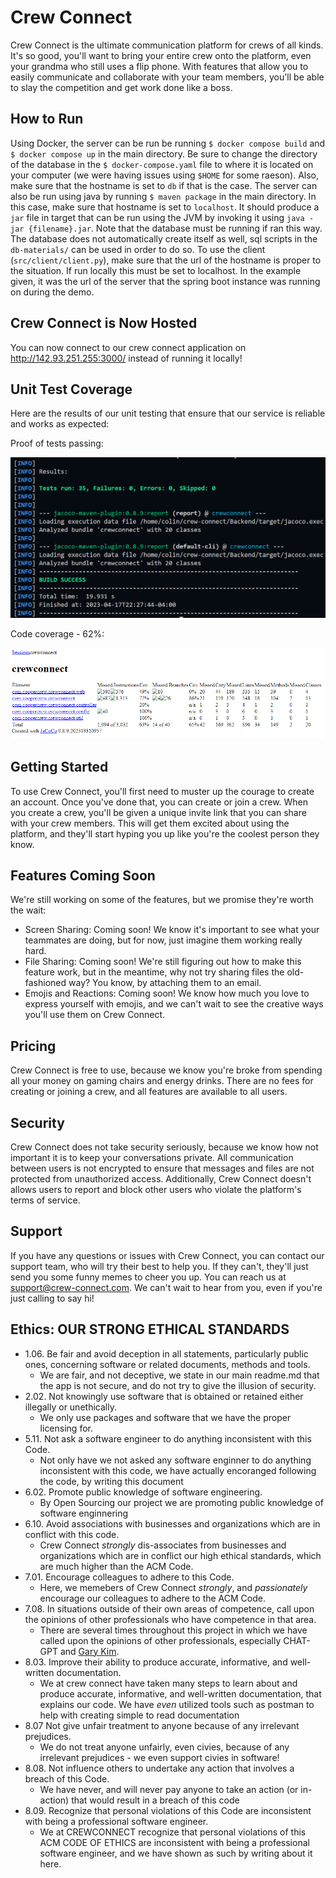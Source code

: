 # Crew Connect

Crew Connect is the ultimate communication platform for crews of all kinds. It's so good, you'll want to bring your entire crew onto the platform, even your grandma who still uses a flip phone. With features that allow you to easily communicate and collaborate with your team members, you'll be able to slay the competition and get work done like a boss. 

## How to Run
Using Docker, the server can be run be running `$ docker compose build` and `$ docker compose up` in the main directory. Be sure to change the directory of the database in the `$ docker-compose.yaml` file to where it is located on your computer (we were having issues using `$HOME` for some raeson). Also, make sure that the hostname is set to `db` if that is the case. The server can also be run using java by running `$ maven package` in the main directory. In this case, make sure that hostname is set to `localhost`. It should produce a `jar` file in target that can be run using the JVM by invoking it using `java -jar {filename}.jar`. Note that the database must be running if ran this way. The database does not automatically create itself as well, sql scripts in the `db-materials/` can be used in order to do so. To use the client (`src/client/client.py`), make sure that the url of the hostname is proper to the situation. If run locally this must be set to localhost. In the example given, it was the url of the server that the spring boot instance was running on during the demo. 

## Crew Connect is Now Hosted
You can now connect to our crew connect application on http://142.93.251.255:3000/ instead of running it locally!

## Unit Test Coverage

Here are the results of our unit testing that ensure that our service is reliable and works as expected:

Proof of tests passing:

![Unit Test Success](UnitTests/UnitTestSuccess.PNG)

Code coverage - 62%:

![Unit Test Coverage](UnitTests/UnitTestCoverage.PNG)


## Getting Started

To use Crew Connect, you'll first need to muster up the courage to create an account. Once you've done that, you can create or join a crew. When you create a crew, you'll be given a unique invite link that you can share with your crew members. This will get them excited about using the platform, and they'll start hyping you up like you're the coolest person they know.

## Features Coming Soon

We're still working on some of the features, but we promise they're worth the wait:

- Screen Sharing: Coming soon! We know it's important to see what your teammates are doing, but for now, just imagine them working really hard.
- File Sharing: Coming soon! We're still figuring out how to make this feature work, but in the meantime, why not try sharing files the old-fashioned way? You know, by attaching them to an email.
- Emojis and Reactions: Coming soon! We know how much you love to express yourself with emojis, and we can't wait to see the creative ways you'll use them on Crew Connect.

## Pricing

Crew Connect is free to use, because we know you're broke from spending all your money on gaming chairs and energy drinks. There are no fees for creating or joining a crew, and all features are available to all users.

## Security

Crew Connect does not take security seriously, because we know how not important it is to keep your conversations private. All communication between users is not encrypted to ensure that messages and files are not protected from unauthorized access. Additionally, Crew Connect doesn't allows users to report and block other users who violate the platform's terms of service.

## Support

If you have any questions or issues with Crew Connect, you can contact our support team, who will try their best to help you. If they can't, they'll just send you some funny memes to cheer you up. You can reach us at support@crew-connect.com. We can't wait to hear from you, even if you're just calling to say hi!

## Ethics: OUR STRONG ETHICAL STANDARDS
- 1.06. Be fair and avoid deception in all statements, particularly public ones, concerning software or related documents, methods and tools.
    - We are fair, and not deceptive, we state in our main readme.md that the app is not secure, and do not try to give the illusion of security.
- 2.02. Not knowingly use software that is obtained or retained either illegally or unethically.
    - We only use packages and software that we have the proper licensing for. 
- 5.11. Not ask a software engineer to do anything inconsistent with this Code.
    - Not only have we not asked any software enginner to do anything inconsistent with this code, we have actually encoranged following the code, by writing this document
- 6.02. Promote public knowledge of software engineering.
    - By Open Sourcing our project we are promoting public knowledge of software enginnering
- 6.10. Avoid associations with businesses and organizations which are in conflict with this code.
    - Crew Connect *strongly* dis-associates from businesses and organizations which are in conflict our high ethical standards, which are much higher than the ACM Code.
- 7.01. Encourage colleagues to adhere to this Code.
    -  Here, we memebers of Crew Connect *strongly*, and *passionately* encourage our colleagues to adhere to the ACM Code.
- 7.08. In situations outside of their own areas of competence, call upon the opinions of other professionals who have competence in that area.
    -  There are several times throughout this project in which we have called upon the opinions of other professionals, especially CHAT-GPT and [Gary Kim](https://garykim.dev). 
-  8.03. Improve their ability to produce accurate, informative, and well-written documentation.
    - We at crew connect have taken many steps to learn about and produce accurate, informative, and well-written documentation, that explains our code. We have *even* utilized tools such as postman to help with creating simple to read documentation 
- 8.07 Not give unfair treatment to anyone because of any irrelevant prejudices.
    - We do not treat anyone unfairly, even civies, because of any irrelevant prejudices - we even support civies in software!
- 8.08. Not influence others to undertake any action that involves a breach of this Code.
    - We have never, and will never pay anyone to take an action (or in-action) that would result in a breach of this code
- 8.09. Recognize that personal violations of this Code are inconsistent with being a professional software engineer.
    - We at CREWCONNECT recognize that personal violations of this ACM CODE OF ETHICS are inconsistent with being a professional software engineer, and we have shown as such by writing about it here.

 



















